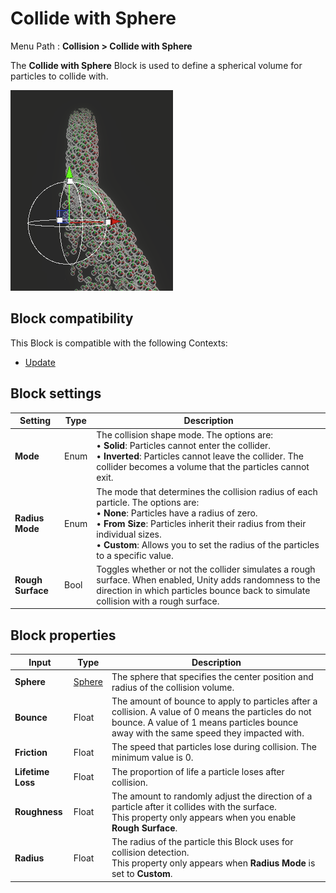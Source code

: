 # Collide with Sphere

Menu Path : **Collision > Collide with Sphere**

The **Collide with Sphere** Block is used to define a spherical volume for particles to collide with.

![Particles interacting with a spherical surface by bouncing off or altering their trajectory upon collision.](Images/Block-CollideWithSphereMain.png)

## Block compatibility

This Block is compatible with the following Contexts:

- [Update](Context-Update.md)

## Block settings

| **Setting**       | **Type** | **Description**                                              |
| ----------------- | -------- | ------------------------------------------------------------ |
| **Mode**          | Enum     | The collision shape mode. The options are:<br/>&#8226; **Solid**: Particles cannot enter the collider.<br/>&#8226; **Inverted**: Particles cannot leave the collider. The collider becomes a volume that the particles cannot exit. |
| **Radius Mode**   | Enum     | The mode that determines the collision radius of each particle. The options are:<br/>&#8226; **None**: Particles have a radius of zero.<br/>&#8226; **From Size**: Particles inherit their radius from their individual sizes.<br/>&#8226; **Custom**: Allows you to set the radius of the particles to a specific value. |
| **Rough Surface** | Bool     | Toggles whether or not the collider simulates a rough surface. When enabled, Unity adds randomness to the direction in which particles bounce back to simulate collision with a rough surface. |

## Block properties

| **Input**         | **Type**                 | **Description**                                              |
| ----------------- | ------------------------ | ------------------------------------------------------------ |
| **Sphere**        | [Sphere](Type-Sphere.md) | The sphere that specifies the center position and radius of the collision volume. |
| **Bounce**        | Float                    | The amount of bounce to apply to particles after a collision. A value of 0 means the particles do not bounce. A value of 1 means particles bounce away with the same speed they impacted with. |
| **Friction**      | Float                    | The speed that particles lose during collision. The minimum value is 0. |
| **Lifetime Loss** | Float                    | The proportion of life a particle loses after collision.     |
| **Roughness**     | Float                    | The amount to randomly adjust the direction of a particle after it collides with the surface.<br/>This property only appears when you enable **Rough Surface**. |
| **Radius**        | Float                    | The radius of the particle this Block uses for collision detection.<br/>This property only appears when **Radius Mode** is set to **Custom**. |
